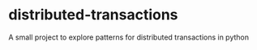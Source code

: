 # distributed-transactions
A small project to explore patterns for distributed transactions in python
